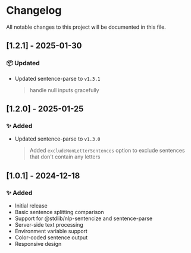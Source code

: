 # Changelog

All notable changes to this project will be documented in this file.

## [1.2.1] - 2025-01-30
### 📦 Updated
- Updated sentence-parse to `v1.3.1`
  > handle null inputs gracefully

## [1.2.0] - 2025-01-25
### ✨ Added
- Updated sentence-parse to `v1.3.0`
  > Added `excludeNonLetterSentences` option to exclude sentences that don't contain any letters

## [1.0.1] - 2024-12-18
### ✨ Added
- Initial release
- Basic sentence splitting comparison
- Support for @stdlib/nlp-sentencize and sentence-parse
- Server-side text processing
- Environment variable support
- Color-coded sentence output
- Responsive design
